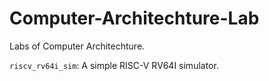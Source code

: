# Computer-Architechture-Lab
Labs of Computer Architechture.

``riscv_rv64i_sim``: A simple RISC-V RV64I simulator.
